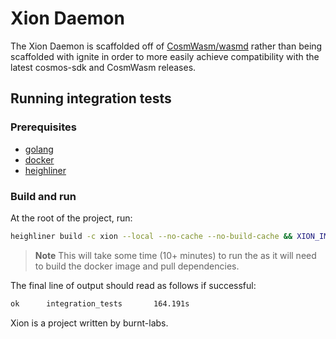 # Xion Daemon

The Xion Daemon is scaffolded off of [CosmWasm/wasmd](https://github.com/CosmWasm/wasmd)
rather than being scaffolded with ignite in order to more easily achieve
compatibility with the latest cosmos-sdk and CosmWasm releases.

## Running integration tests

### Prerequisites
* [golang](https://golang.org)
* [docker](https://docs.docker.com/get-docker/)
* [heighliner](https://github.com/strangelove-ventures/heighliner)

### Build and run
At the root of the project, run:
```bash 
heighliner build -c xion --local --no-cache --no-build-cache && XION_IMAGE=xion:local make test-integration
```

> **Note**
> This will take some time (10+ minutes) to run the as it will need to build the docker image and pull dependencies.

The final line of output should read as follows if successful:
```bash
ok      integration_tests       164.191s
```

Xion is a project written by burnt-labs.